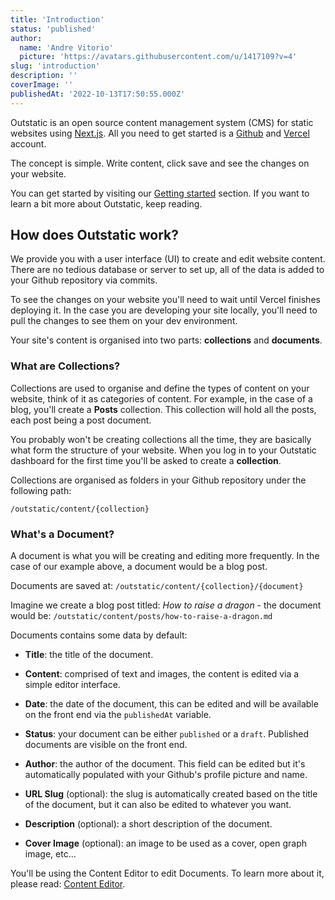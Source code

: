 ```yaml
---
title: 'Introduction'
status: 'published'
author:
  name: 'Andre Vitorio'
  picture: 'https://avatars.githubusercontent.com/u/1417109?v=4'
slug: 'introduction'
description: ''
coverImage: ''
publishedAt: '2022-10-13T17:50:55.000Z'
---
```


Outstatic is an open source content management system (CMS) for static websites using [Next.js](https://nextjs.org). All you need to get started is a [Github](https://github.com) and [Vercel](https://vercel.com/signup) account.

The concept is simple. Write content, click save and see the changes on your website.

You can get started by visiting our [Getting started](/docs/getting-started) section. If you want to learn a bit more about Outstatic, keep reading.

## How does Outstatic work?

We provide you with a user interface (UI) to create and edit website content. There are no tedious database or server to set up, all of the data is added to your Github repository via commits.

To see the changes on your website you'll need to wait until Vercel finishes deploying it. In the case you are developing your site locally, you'll need to pull the changes to see them on your dev environment.

Your site's content is organised into two parts: **collections** and **documents**.

### What are Collections?

Collections are used to organise and define the types of content on your website, think of it as categories of content. For example, in the case of a blog, you'll create a **Posts** collection. This collection will hold all the posts, each post being a post document.

You probably won't be creating collections all the time, they are basically what form the structure of your website. When you log in to your Outstatic dashboard for the first time you'll be asked to create a **collection**.

Collections are organised as folders in your Github repository under the following path:

`/outstatic/content/{collection}`

### What's a Document?

A document is what you will be creating and editing more frequently. In the case of our example above, a document would be a blog post.

Documents are saved at: `/outstatic/content/{collection}/{document}`

Imagine we create a blog post titled: *How to raise a dragon* \- the document would be: `/outstatic/content/posts/how-to-raise-a-dragon.md`

Documents contains some data by default:

- **Title**: the title of the document.

- **Content**: comprised of text and images, the content is edited via a simple editor interface.

- **Date**: the date of the document, this can be edited and will be available on the front end via the `publishedAt` variable.

- **Status**: your document can be either `published` or a `draft`. Published documents are visible on the front end.

- **Author**: the author of the document. This field can be edited but it's automatically populated with your Github's profile picture and name.

- **URL Slug** (optional): the slug is automatically created based on the title of the document, but it can also be edited to whatever you want.

- **Description** (optional): a short description of the document.

- **Cover Image** (optional): an image to be used as a cover, open graph image, etc…

You'll be using the Content Editor to edit Documents. To learn more about it, please read: [Content Editor](/docs/the-content-editor).

